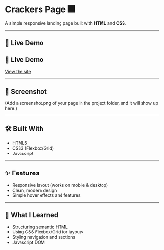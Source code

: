 # Crackers Page 🎆

A simple responsive landing page built with **HTML** and **CSS**.

---

## 🚀 Live Demo
## 🚀 Live Demo
[View the site](https://abishekkkumar.github.io/crackers-page/)

---

## 📸 Screenshot
(Add a screenshot.png of your page in the project folder, and it will show up here.)

---

## 🛠️ Built With
- HTML5  
- CSS3 (Flexbox/Grid)
- Javascript

---

## ✨ Features
- Responsive layout (works on mobile & desktop)  
- Clean, modern design  
- Simple hover effects  and features

---

## 🎯 What I Learned
- Structuring semantic HTML  
- Using CSS Flexbox/Grid for layouts  
- Styling navigation and sections
- Javascript DOM

